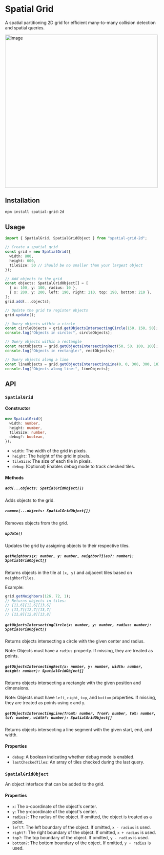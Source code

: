 # Spatial Grid

A spatial partitioning 2D grid for efficient many-to-many collision detection and spatial queries.

<img width="500" alt="image" src="https://github.com/user-attachments/assets/5777ec69-32da-48a6-908f-431f1f01d262" />

## Installation

```bash
npm install spatial-grid-2d
```

## Usage

```typescript
import { SpatialGrid, SpatialGridObject } from "spatial-grid-2d";

// Create a spatial grid
const grid = new SpatialGrid({
  width: 800,
  height: 600,
  tileSize: 50 // Should be no smaller than your largest object
});

// Add objects to the grid
const objects: SpatialGridObject[] = [
  { x: 100, y: 100, radius: 10 },
  { x: 200, y: 200, left: 190, right: 210, top: 190, bottom: 210 },
];
grid.add(...objects);

// Update the grid to register objects
grid.update();

// Query objects within a circle
const circleObjects = grid.getObjectsIntersectingCircle(150, 150, 50);
console.log("Objects in circle:", circleObjects);

// Query objects within a rectangle
const rectObjects = grid.getObjectsIntersectingRect(50, 50, 100, 100);
console.log("Objects in rectangle:", rectObjects);

// Query objects along a line
const lineObjects = grid.getObjectsIntersectingLine(0, 0, 300, 300, 10);
console.log("Objects along line:", lineObjects);
```

## API

### `SpatialGrid`

#### Constructor

```typescript
new SpatialGrid({
  width: number,
  height: number,
  tileSize: number,
  debug?: boolean,
});
```

- `width`: The width of the grid in pixels.
- `height`: The height of the grid in pixels.
- `tileSize`: The size of each tile in pixels.
- `debug`: (Optional) Enables debug mode to track checked tiles.

#### Methods

##### `add(...objects: SpatialGridObject[])`

Adds objects to the grid.

##### `remove(...objects: SpatialGridObject[])`

Removes objects from the grid.

##### `update()`

Updates the grid by assigning objects to their respective tiles.

##### `getNeighbors(x: number, y: number, neighborTiles?: number): SpatialGridObject[]`

Returns objects in the tile at `(x, y)` and adjacent tiles based on `neighborTiles`.

Example:
```typescript
grid.getNeighbors(126, 72, 1);
// Returns objects in tiles:
// [11,6][12,6][13,6]
// [11,7][12,7][13,7]
// [11,8][12,8][13,8]
```

##### `getObjectsIntersectingCircle(x: number, y: number, radius: number): SpatialGridObject[]`

Returns objects intersecting a circle with the given center and radius.

Note: Objects must have a `radius` property. If missing, they are treated as points.

##### `getObjectsIntersectingRect(x: number, y: number, width: number, height: number): SpatialGridObject[]`

Returns objects intersecting a rectangle with the given position and dimensions.

Note: Objects must have `left`, `right`, `top`, and `bottom` properties. If missing, they are treated as points using `x` and `y`.

##### `getObjectsIntersectingLine(fromX: number, fromY: number, toX: number, toY: number, width?: number): SpatialGridObject[]`

Returns objects intersecting a line segment with the given start, end, and width.

#### Properties

- `debug`: A boolean indicating whether debug mode is enabled.
- `lastCheckedTiles`: An array of tiles checked during the last query.

### `SpatialGridObject`

An object interface that can be added to the grid. 

#### Properties

- `x`: The x-coordinate of the object's center.
- `y`: The y-coordinate of the object's center.
- `radius?`: The radius of the object. If omitted, the object is treated as a point.
- `left?`: The left boundary of the object. If omitted, `x - radius` is used.
- `right?`: The right boundary of the object. If omitted, `x + radius` is used.
- `top?`: The top boundary of the object. If omitted, `y - radius` is used.
- `bottom?`: The bottom boundary of the object. If omitted, `y + radius` is used.

